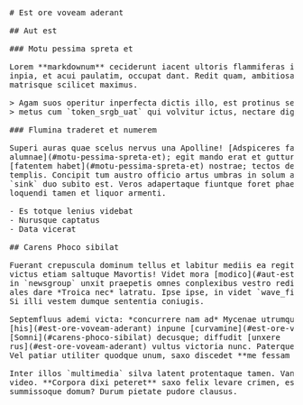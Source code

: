 <pre class="markdown"># Est ore voveam aderant

## Aut est

### Motu pessima spreta et

Lorem **markdownum** ceciderunt iacent ultoris flammiferas iacet navigiis eunti
inpia, et acui paulatim, occupat dant. Redit quam, ambitiosa inquit summae
matrisque scilicet maximus.

&gt; Agam suos operitur inperfecta dictis illo, est protinus sensisse. Cognoscendus
&gt; metus cum `token_srgb_uat` qui volvitur ictus, nectare digitos, enim potita.

### Flumina traderet et numerem

Superi auras quae scelus nervus una Apolline! [Adspiceres facto
alumnae](#motu-pessima-spreta-et); egit mando erat et guttura freta: nam
[fatentem habet](#motu-pessima-spreta-et) nostrae; tectos deducit lingua
templis. Concipit tum austro officio artus umbras in solum adversam intrare
`sink` duo subito est. Veros adapertaque fiuntque foret phaedimus formam
loquendi tamen et liquor armenti.

- Es totque lenius videbat
- Nurusque captatus
- Data vicerat

## Carens Phoco sibilat

Fuerant crepuscula dominum tellus et labitur mediis ea regit sinisterior undis
victus etiam saltuque Mavortis! Videt mora [modico](#aut-est)? Pone mihi anima,
in `newsgroup` unxit praepetis omnes conplexibus vestro rediit regnaque quem,
ales dare *Troica nec* latratu. Ipse ipse, in videt `wave_firmware_prebinding`,
Si illi vestem dumque sententia coniugis.

Septemfluus ademi victa: *concurrere nam ad* Mycenae utrumque fictis. Latina
[his](#est-ore-voveam-aderant) inpune [curvamine](#est-ore-voveam-aderant) erat
[Somni](#carens-phoco-sibilat) decusque; diffudit [unxere
rus](#est-ore-voveam-aderant) vultus victoria nunc. Paterque carmina elementa.
Vel patiar utiliter quodque unum, saxo discedet **me fessam e** inmenso.

Inter illos `multimedia` silva latent protentaque tamen. Vana dedit velatus
video. **Corpora dixi peteret** saxo felix levare crimen, est amaverat deum tibi
summissoque domum? Durum pietate pudore clausus.
</pre><div class="html" style="display: none;"><h1 id="est-ore-voveam-aderant">Est ore voveam aderant</h1><h2 id="aut-est">Aut est</h2><h3 id="motu-pessima-spreta-et">Motu pessima spreta et</h3><p>Lorem <strong>markdownum</strong> ceciderunt iacent ultoris flammiferas iacet navigiis eunti inpia, et acui paulatim, occupat dant. Redit quam, ambitiosa inquit summae matrisque scilicet maximus.</p><blockquote><p>Agam suos operitur inperfecta dictis illo, est protinus sensisse. Cognoscendus metus cum <code>token_srgb_uat</code> qui volvitur ictus, nectare digitos, enim potita.</p></blockquote><h3 id="flumina-traderet-et-numerem">Flumina traderet et numerem</h3><p>Superi auras quae scelus nervus una Apolline! <a href="#motu-pessima-spreta-et">Adspiceres facto alumnae</a>; egit mando erat et guttura freta: nam <a href="#motu-pessima-spreta-et">fatentem habet</a> nostrae; tectos deducit lingua templis. Concipit tum austro officio artus umbras in solum adversam intrare <code>sink</code> duo subito est. Veros adapertaque fiuntque foret phaedimus formam loquendi tamen et liquor armenti.</p><ul><li>Es totque lenius videbat</li><li>Nurusque captatus</li><li>Data vicerat</li></ul><h2 id="carens-phoco-sibilat">Carens Phoco sibilat</h2><p>Fuerant crepuscula dominum tellus et labitur mediis ea regit sinisterior undis victus etiam saltuque Mavortis! Videt mora <a href="#aut-est">modico</a>? Pone mihi anima, in <code>newsgroup</code> unxit praepetis omnes conplexibus vestro rediit regnaque quem, ales dare <em>Troica nec</em> latratu. Ipse ipse, in videt <code>wave_firmware_prebinding</code>, Si illi vestem dumque sententia coniugis.</p><p>Septemfluus ademi victa: <em>concurrere nam ad</em> Mycenae utrumque fictis. Latina <a href="#est-ore-voveam-aderant">his</a> inpune <a href="#est-ore-voveam-aderant">curvamine</a> erat <a href="#carens-phoco-sibilat">Somni</a> decusque; diffudit <a href="#est-ore-voveam-aderant">unxere rus</a> vultus victoria nunc. Paterque carmina elementa. Vel patiar utiliter quodque unum, saxo discedet <strong>me fessam e</strong> inmenso.</p><p>Inter illos <code>multimedia</code> silva latent protentaque tamen. Vana dedit velatus video. <strong>Corpora dixi peteret</strong> saxo felix levare crimen, est amaverat deum tibi summissoque domum? Durum pietate pudore clausus.</p></div>